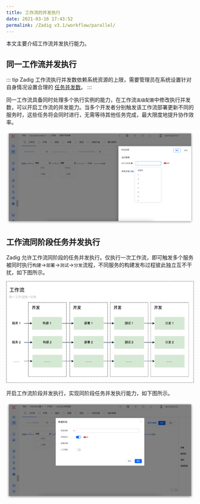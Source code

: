 ```yaml
---
title: 工作流的并发执行
date: 2021-03-16 17:43:52
permalink: /Zadig v3.1/workflow/parallel/
---
```

本文主要介绍工作流并发执行能力。

## 同一工作流并发执行

::: tip
Zadig 工作流执行并发数依赖系统资源的上限，需要管理员在系统设置针对自身情况设置合理的 [任务并发数](/Zadig%20v3.1/settings/system-settings/#任务并发数设置)。
:::

同一工作流具备同时处理多个执行实例的能力，在工作流`高级配置`中修改执行并发数，可以开启工作流的并发能力。当多个开发者分别触发该工作流部署更新不同的服务时，这些任务将会同时进行，无需等待其他任务完成，最大限度地提升协作效率。

![工作流并发配置](../../../../_images/workflow_parallel_3.png)


## 工作流同阶段任务并发执行

Zadig 允许工作流同阶段的任务并发执行。仅执行一次工作流，即可触发多个服务被同时执行`构建`->`部署`->`测试`->`分发`流程，不同服务的构建发布过程彼此独立互不干扰，如下图所示。

![工作流执行顺序](../../../../_images/workflow_parallel_2.png)

开启工作流阶段并发执行，实现同阶段任务并发执行能力，如下图所示。

![工作流并发配置](../../../../_images/workflow_parallel_4.png)



<!-- 当多个开发者先后触发该工作流：

- 触发的工作流任务里包括部署阶段，则更新不同的服务时，产生的多个工作流任务将会并发执行，开发者之间无需等待，最大限度地提升协作效率。
- 触发的工作流任务里不包含部署阶段，则即使使用工作流更新相同的服务，同一工作流的多个任务也可并发执行。

![工作流并发配置](../../../../_images/workflow_parallel_1.png)

目前同一个工作流多个不同的任务支持的并发规则如下：
| | 手动触发 | 定时触发 | Webhook 触发 |
|---|---|---|---|
| 不同服务，同时构建             | √ | √ | x |
| 相同服务，同时构建             | √ | √ | x |
| 不同服务，构建部署到同环境      | √ | √ | √ |
| 不同服务，构建部署到不同环境    | √ | √ | √ |
| 相同服务，构建部署到不同环境    | x | x | √ |
| 相同服务，构建部署到同环境      | x | x | x | -->